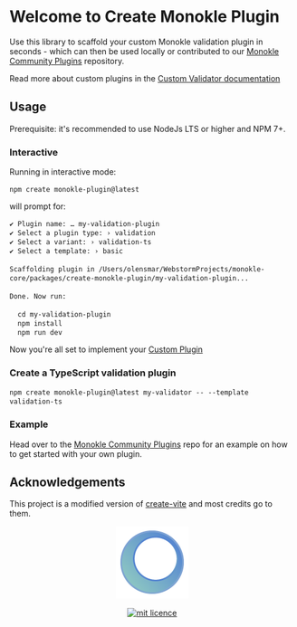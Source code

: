# Welcome to Create Monokle Plugin

Use this library to scaffold your custom Monokle validation plugin in seconds - which can then 
be used locally or contributed to our [Monokle Community Plugins](https://github.com/kubeshop/monokle-community-plugins) repository. 

Read more about custom plugins in the [Custom Validator documentation](../validation/docs/custom-plugins.md)

## Usage

Prerequisite: it's recommended to use NodeJs LTS or higher and NPM 7+.

### Interactive

Running in interactive mode:

```shell
npm create monokle-plugin@latest
```

will prompt for:

```shell
✔ Plugin name: … my-validation-plugin
✔ Select a plugin type: › validation
✔ Select a variant: › validation-ts
✔ Select a template: › basic

Scaffolding plugin in /Users/olensmar/WebstormProjects/monokle-core/packages/create-monokle-plugin/my-validation-plugin...

Done. Now run:

  cd my-validation-plugin
  npm install
  npm run dev
```

Now you're all set to implement your [Custom Plugin](../validation/docs/custom-plugins.md)

### Create a TypeScript validation plugin

```
npm create monokle-plugin@latest my-validator -- --template validation-ts
```

### Example

Head over to the [Monokle Community Plugins](https://github.com/kubeshop/monokle-community-plugins) repo for an 
example on how to get started with your own plugin.

## Acknowledgements

This project is a modified version of [create-vite](https://github.com/vitejs/vite/tree/main/packages/create-vite) and 
most credits go to them.

<p align="center">
  <img src="docs/images/large-icon-256.png" alt="Monokle Logo" width="128" height="128"/>
</p>

<p align="center">
  <a href="https://github.com/kubeshop/monokle-core/tree/main/packages/validation">
    <img title="mit licence" src="https://img.shields.io/badge/License-MIT-yellow.svg"/>
  </a>
</p>
